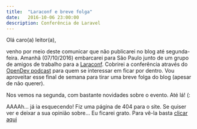 ```yaml
---
title:  "Laraconf e breve folga"
date:   2016-10-06 23:00:00
description: Conferência de Laravel
---
```


Olá caro(a) leitor(a), 

venho por meio deste comunicar que não publicarei no blog até segunda-feira. Amanhã (07/10/2016) embarcarei para São Paulo junto de um grupo de amigos de trabalho para a [Laraconf](http://laraconfbrasil.com.br). Cobrirei a  conferência através do [OpenDev podcast](http://www.opendevpodcast.com.br) para quem se interessar em ficar por dentro. Vou aproveitar esse final de semana para tirar uma breve folga do blog (apesar de não querer). 

Nos vemos na segunda, com bastante novidades sobre o evento.
Até lá! (:






AAAAh... já ia esquecendo! Fiz uma página de 404 para o site. Se quiser ver e deixar a sua opinião sobre... Eu ficarei grato. Para vê-la basta [clicar aqui](http://leomarinho.com.br/404)